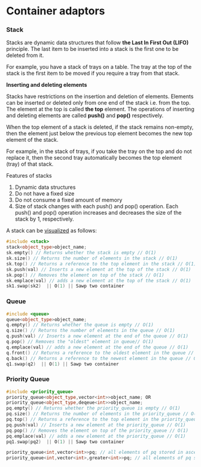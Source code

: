 # Container adaptors

### Stack

Stacks are dynamic data structures that follow **the Last In First Out (LIFO)** principle. The last item to be inserted into a stack is the first one to be deleted from it.

For example, you have a stack of trays on a table. The tray at the top of the stack is the first item to be moved if you require a tray from that stack.

**Inserting and deleting elements**

Stacks have restrictions on the insertion and deletion of elements. Elements can be inserted or deleted only from one end of the stack i.e. from the top. The element at the top is called **the top** element. The operations of inserting and deleting elements are called **push()** and **pop()** respectively.

When the top element of a stack is deleted, if the stack remains non-empty, then the element just below the previous top element becomes the new top element of the stack.

For example, in the stack of trays, if you take the tray on the top and do not replace it, then the second tray automatically becomes the top element (tray) of that stack.

Features of stacks

1) Dynamic data structures
2) Do not have a fixed size
3) Do not consume a fixed amount of memory
4) Size of stack changes with each push() and pop() operation. Each push() and pop() operation increases and decreases the size of the stack by 1, respectively.

A stack can be [visualized](https://github.com/Khaled-Mahmmoud/MyCompetitiveProgramming/blob/master/img/Containers/stack.png) as follows:

```cpp
#include <stack>  
stack<object_type>object_name;
sk.empty() // Returns whether the stack is empty // O(1)
sk.size() // Returns the number of elements in the stack // O(1)
sk.top() // Returns a reference to the top element in the stack // O(1)
sk.push(val) // Inserts a new element at the top of the stack // O(1)
sk.pop() // Removes the element on top of the stack // O(1)
sk.emplace(val) // adds a new element at the top of the stack // O(1)
sk1.swap(sk2)  || O(1) || Sawp two container
```

### Queue

```cpp
#include <queue>  
queue<object_type>object_name;
q.empty() // Returns whether the queue is empty // O(1)
q.size() // Returns the number of elements in the queue // O(1)
q.push(val) // Inserts a new element at the end of the queue // O(1)
q.pop() // Removes the "oldest" element in queue// O(1)
q.emplace(val) // adds a new element at the end of the queue // O(1)
q.front() // Returns a reference to the oldest element in the queue // O(1)
q.back() // Returns a reference to the newest element in the queue // O(1)
q1.swap(q2)  || O(1) || Sawp two container
```

### Priority Queue

```cpp
#include <priority_queue>  
priority_queue<object_type,vector<int>>object_name; OR
priority_queue<object_type,deqeue<int>>object_name;
pq.empty() // Returns whether the priority_queue is empty // O(1)
pq.size() // Returns the number of elements in the priority_queue // O(1)
pq.top() // Returns a reference to the top element in the priority_queue // O(1)
pq.push(val) // Inserts a new element at the priority_queue // O(1)
pq.pop() // Removes the element on top of the priority_queue // O(1)
pq.emplace(val) // adds a new element at the priority_queue // O(1)
pq1.swap(pq2)  || O(1) || Sawp two container

priority_queue<int,vector<int>>pq; // all elements of pq stored in ascending order
priority_queue<int,vector<int>,greater<int>>pq; // all elements of pq stored in descending order
```
